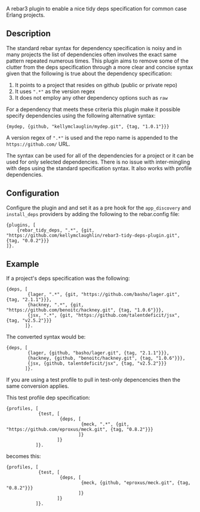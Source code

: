 A rebar3 plugin to enable a nice tidy deps specification for common case
Erlang projects.

## Description

The standard rebar syntax for dependency specification is noisy and in
many projects the list of dependencies often involves the exact same
pattern repeated numerous times. This plugin aims to remove some of
the clutter from the deps specification through a more clear and
concise syntax given that the following is true about the dependency
specification:

1. It points to a project that resides on github (public or private repo)
1. It uses `".*"` as the version regex
1. It does not employ any other dependency options such as `raw`

For a dependency that meets these criteria this plugin make it
possible specify dependencies using the following alternative syntax:

```
{mydep, {github, "kellymclauglin/mydep.git", {tag, "1.0.1"}}}
```

A version regex of `".*"` is used and the repo name is appended to the
`https://github.com/` URL.

The syntax can be used for all of the dependencies for a project or it
can be used for only selected dependencies. There is no issue with
inter-mingling with deps using the standard specification syntax. It
also works with profile dependencies.

## Configuration

Configure the plugin and and set it as a pre hook for the
`app_discovery` and `install_deps` providers by adding the following
to the rebar.config file:

```
{plugins, [
    {rebar_tidy_deps, ".*", {git, "https://github.com/kellymclaughlin/rebar3-tidy-deps-plugin.git", {tag, "0.0.2"}}}
]}.
```

## Example

If a project's deps specification was the following:

```
{deps, [
        {lager, ".*", {git, "https://github.com/basho/lager.git", {tag, "2.1.1"}}},
        {hackney, ".*", {git, "https://github.com/benoitc/hackney.git", {tag, "1.0.6"}}},
        {jsx, ".*", {git, "https://github.com/talentdeficit/jsx", {tag, "v2.5.2"}}}
       ]}.
```

The converted syntax would be:

```
{deps, [
        {lager, {github, "basho/lager.git", {tag, "2.1.1"}}},
        {hackney, {github, "benoitc/hackney.git", {tag, "1.0.6"}}},
        {jsx, {github, talentdeficit/jsx", {tag, "v2.5.2"}}}
       ]}.
```

If you are using a test profile to pull in test-only depencencies then
the same conversion applies.

This test profile dep specification:

```
{profiles, [
            {test, [
                    {deps, [
                            {meck, ".*", {git, "https://github.com/eproxus/meck.git", {tag, "0.8.2"}}}
                           ]}
                   ]}
           ]}.
```

becomes this:

```
{profiles, [
            {test, [
                    {deps, [
                            {meck, {github, "eproxus/meck.git", {tag, "0.8.2"}}}
                           ]}
                   ]}
           ]}.
```
